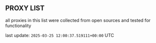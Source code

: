 ## PROXY LIST

all proxies in this list were collected from open sources and tested for functionality

last update: `2025-03-25 12:00:37.519111+00:00` UTC